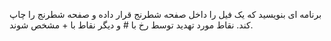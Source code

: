 برنامه ای بنویسید که یک فیل را داخل صفحه شطرنج قرار داده و صفحه شطرنج را چاپ کند.
نقاط مورد تهدید توسط رخ با # و دیگر نقاط با + مشخص شوند.